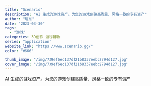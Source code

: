 ```yaml
---
title: "Scenario"
description: "AI 生成的游戏资产。为您的游戏创建高质量、风格一致的专有资产"
author: "瑞东"
date: "2023-03-30"
tags:
  - "游戏"
categories: 3D创作 游戏辅助
series: "application"
website_link: "https://www.scenario.gg/"
color: "#666"

thumb_image: "/img/739ef6ec137df21b8337eebc9794d127.jpg"
cover_image: "/img/739ef6ec137df21b8337eebc9794d127.jpg"
---
```


AI 生成的游戏资产。为您的游戏创建高质量、风格一致的专有资产